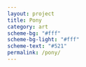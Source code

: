 ```yaml
---
layout: project
title: Pony
category: art
scheme-bg: "#fff"
scheme-bg-light: "#fff"
scheme-text: "#521"
permalink: /pony/
---
```


<object style="width:100%" data="/assets/svg/pony.svg" type="image/svg+xml" alt="Pony"></object>
